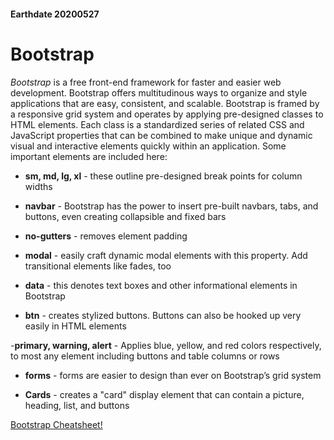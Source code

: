 #### Earthdate 20200527
# Bootstrap
*Bootstrap* is a free front-end framework for faster and easier web development. Bootstrap offers multitudinous ways to organize and style applications that are easy, consistent, and scalable. Bootstrap is framed by a responsive grid system and operates by applying pre-designed classes to HTML elements. Each class is a standardized series of related CSS and JavaScript properties that can be combined to make unique and dynamic visual and interactive elements quickly within an application. Some important elements are included here:
 
- **sm, md, lg, xl** - these outline pre-designed break points for column widths
 
- **navbar** - Bootstrap has the power to insert pre-built navbars, tabs, and buttons, even creating collapsible and fixed bars
 
- **no-gutters** - removes element padding
 
- **modal** - easily craft dynamic modal elements with this property. Add transitional elements like fades, too
 
- **data** - this denotes text boxes and other informational elements in Bootstrap
 
- **btn** - creates stylized buttons. Buttons can also be hooked up very easily in HTML elements
 
-**primary, warning, alert** - Applies blue, yellow, and red colors respectively, to most any element including buttons and table columns or rows
 
- **forms** - forms are easier to design than ever on Bootstrap’s grid system
 
- **Cards** - creates a "card" display element that can contain a picture, heading, list, and buttons
 
 
 
[Bootstrap Cheatsheet!](https://hackerthemes.com/bootstrap-cheatsheet/)
